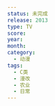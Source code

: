 ```yaml
---
status: 未完成
release: 2013
type: TV
score:
year:
month:
category:
  - 动漫
tags:
  - C类
  - 漫改
  - 农业
  - 日常
---
```

